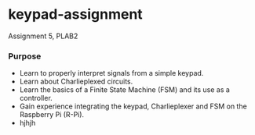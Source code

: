 # keypad-assignment
Assignment 5, PLAB2

### Purpose
- Learn to properly interpret signals from a simple keypad.
- Learn about Charlieplexed circuits.
- Learn the basics of a Finite State Machine (FSM) and its use as a controller.
- Gain experience integrating the keypad, Charlieplexer and FSM on the Raspberry Pi (R-Pi).
- hjhjh
